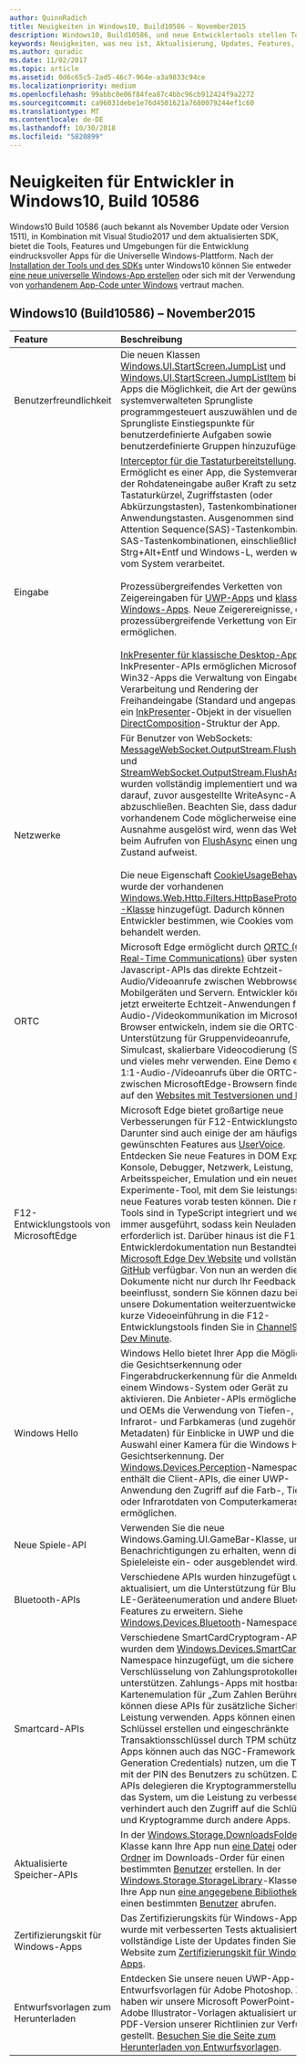 ```yaml
---
author: QuinnRadich
title: Neuigkeiten in Windows10, Build10586 – November2015
description: Windows10, Build10586, und neue Entwicklertools stellen Tools, Features und Umgebungen zur Verfügung, die durch die neue Universelle Windows-Plattform unterstützt werden.
keywords: Neuigkeiten, was neu ist, Aktualisierung, Updates, Features, neu, Windows 10 1511, November, 10586
ms.author: quradic
ms.date: 11/02/2017
ms.topic: article
ms.assetid: 0d6c65c5-2ad5-46c7-964e-a3a9833c94ce
ms.localizationpriority: medium
ms.openlocfilehash: 99abbc0e06f84fea87c4bbc96cb912424f9a2272
ms.sourcegitcommit: ca96031debe1e76d4501621a7680079244ef1c60
ms.translationtype: MT
ms.contentlocale: de-DE
ms.lasthandoff: 10/30/2018
ms.locfileid: "5820899"
---
```

# <a name="whats-new-in-windows-10-for-developers-build-10586"></a>Neuigkeiten für Entwickler in Windows10, Build 10586

Windows10 Build 10586 (auch bekannt als November Update oder Version 1511), in Kombination mit Visual Studio2017 und dem aktualisierten SDK, bietet die Tools, Features und Umgebungen für die Entwicklung eindrucksvoller Apps für die Universelle Windows-Plattform. Nach der [Installation der Tools und des SDKs](http://go.microsoft.com/fwlink/?LinkId=821431) unter Windows10 können Sie entweder [eine neue universelle Windows-App erstellen](../get-started/create-uwp-apps.md) oder sich mit der Verwendung von [vorhandenem App-Code unter Windows](../porting/index.md) vertraut machen.

## <a name="windows-10-build-10586---november-2015"></a>Windows10 (Build10586) – November2015

Feature | Beschreibung
 :---- | :----
 Benutzerfreundlichkeit | Die neuen Klassen [Windows.UI.StartScreen.JumpList](https://msdn.microsoft.com/library/windows/apps/windows.ui.startscreen.aspx) und [Windows.UI.StartScreen.JumpListItem](https://msdn.microsoft.com/library/windows/apps/windows.ui.startscreen.aspx) bieten Apps die Möglichkeit, die Art der gewünschten systemverwalteten Sprungliste programmgesteuert auszuwählen und der Sprungliste Einstiegspunkte für benutzerdefinierte Aufgaben sowie benutzerdefinierte Gruppen hinzuzufügen.
 Eingabe | [Interceptor für die Tastaturbereitstellung](https://msdn.microsoft.com/library/windows/apps/windows.ui.input.keyboarddeliveryinterceptor.aspx). Ermöglicht es einer App, die Systemverarbeitung der Rohdateneingabe außer Kraft zu setzen– z.B. Tastaturkürzel, Zugriffstasten (oder Abkürzungstasten), Tastenkombinationen und Anwendungstasten. Ausgenommen sind Secure Attention Sequence(SAS)-Tastenkombinationen. SAS-Tastenkombinationen, einschließlich Strg+Alt+Entf und Windows-L, werden weiterhin vom System verarbeitet. <br /><br />Prozessübergreifendes Verketten von Zeigereingaben für [UWP-Apps](https://msdn.microsoft.com/library/windows/apps/windows.ui.core.corewindow.aspx) und [klassische Windows-Apps](https://msdn.microsoft.com/library/windows/desktop/hh454903(v=vs.85).aspx). Neue Zeigerereignisse, die eine prozessübergreifende Verkettung von Eingaben ermöglichen. <br /><br />[InkPresenter für klassische Desktop-Apps](https://msdn.microsoft.com/library/windows/desktop/mt622165(v=vs.85).aspx). Die InkPresenter-APIs ermöglichen Microsoft Win32-Apps die Verwaltung von Eingabe, Verarbeitung und Rendering der Freihandeingabe (Standard und angepasst) über ein [InkPresenter](https://msdn.microsoft.com/library/windows/desktop/windows.ui.input.inking.inkpresenter.aspx)-Objekt in der visuellen [DirectComposition](https://msdn.microsoft.com/library/windows/desktop/hh437371(v=vs.85).aspx)-Struktur der App.
Netzwerke | Für Benutzer von WebSockets: [MessageWebSocket.OutputStream.FlushAsync](https://msdn.microsoft.com/library/windows/apps/windows.storage.streams.datawriter.flushasync.aspx) und [StreamWebSocket.OutputStream.FlushAsync](https://msdn.microsoft.com/library/windows/apps/windows.storage.streams.datawriter.flushasync.aspx) wurden vollständig implementiert und warten darauf, zuvor ausgestellte WriteAsync-Aufrufe abzuschließen. Beachten Sie, dass dadurch in vorhandenem Code möglicherweise eine Ausnahme ausgelöst wird, wenn das WebSocket beim Aufrufen von [FlushAsync](https://msdn.microsoft.com/library/windows/apps/windows.storage.streams.datawriter.flushasync.aspx) einen ungültigen Zustand aufweist. <br /><br />Die neue Eigenschaft [CookieUsageBehavior](https://msdn.microsoft.com/library/windows/apps/windows.web.http.filters.httpbaseprotocolfilter.aspx) wurde der vorhandenen [Windows.Web.Http.Filters.HttpBaseProtocolFilter -Klasse](https://msdn.microsoft.com/library/windows/apps/windows.web.http.filters.httpbaseprotocolfilter.aspx) hinzugefügt. Dadurch können Entwickler bestimmen, wie Cookies vom System behandelt werden.
ORTC | Microsoft Edge ermöglicht durch [ORTC (Object Real-Time Communications)](https://msdn.microsoft.com/library/mt433097(v=vs.85).aspx) über systemeigene Javascript-APIs das direkte Echtzeit-Audio/Videoanrufe zwischen Webbrowsern, Mobilgeräten und Servern. Entwickler können jetzt erweiterte Echtzeit-Anwendungen für die Audio-/Videokommunikation im Microsoft Edge-Browser entwickeln, indem sie die ORTC-API mit Unterstützung für Gruppenvideoanrufe, Simulcast, skalierbare Videocodierung (SVC) und vieles mehr verwenden. Eine Demo eines 1:1-Audio-/Videoanrufs über die ORTC-API zwischen MicrosoftEdge-Browsern finden Sie auf den [Websites mit Testversionen und Demos](https://developer.microsoft.com/microsoft-edge/testdrive/demos/ortcdemo/).
F12-Entwicklungstools von MicrosoftEdge | Microsoft Edge bietet großartige neue Verbesserungen für F12-Entwicklungstools. Darunter sind auch einige der am häufigsten gewünschten Features aus [UserVoice](https://wpdev.uservoice.com/forums/257854-microsoft-edge-developer). Entdecken Sie neue Features in DOM Explorer, Konsole, Debugger, Netzwerk, Leistung, Arbeitsspeicher, Emulation und ein neues Experimente-Tool, mit dem Sie leistungsstarke neue Features vorab testen können. Die neuen Tools sind in TypeScript integriert und werden immer ausgeführt, sodass kein Neuladen erforderlich ist. Darüber hinaus ist die F12-Tools Entwicklerdokumentation nun Bestandteil der [Microsoft Edge Dev Website](https://developer.microsoft.com/microsoft-edge/) und vollständig auf [GitHub](https://github.com/MicrosoftEdge/MicrosoftEdge-Documentation) verfügbar. Von nun an werden die Dokumente nicht nur durch Ihr Feedback beeinflusst, sondern Sie können dazu beitragen, unsere Dokumentation weiterzuentwickeln. Eine kurze Videoeinführung in die F12-Entwicklungstools finden Sie in [Channel9s One Dev Minute](https://channel9.msdn.com/Blogs/One-Dev-Minute/Microsoft-Edge-F12-tools).
Windows Hello | Windows Hello bietet Ihrer App die Möglichkeit, die Gesichtserkennung oder Fingerabdruckerkennung für die Anmeldung bei einem Windows-System oder Gerät zu aktivieren. Die Anbieter-APIs ermöglichen IHVs und OEMs die Verwendung von Tiefen-, Infrarot- und Farbkameras (und zugehörigen Metadaten) für Einblicke in UWP und die Auswahl einer Kamera für die Windows Hello-Gesichtserkennung. Der [Windows.Devices.Perception](https://msdn.microsoft.com/library/windows/apps/windows.devices.perception.aspx)-Namespace enthält die Client-APIs, die einer UWP-Anwendung den Zugriff auf die Farb-, Tiefe- oder Infrarotdaten von Computerkameras ermöglichen.
Neue Spiele-API | Verwenden Sie die neue Windows.Gaming.UI.GameBar-Klasse, um Benachrichtigungen zu erhalten, wenn die Spieleleiste ein- oder ausgeblendet wird.
Bluetooth-APIs | Verschiedene APIs wurden hinzugefügt und aktualisiert, um die Unterstützung für Bluetooth LE-Geräteenumeration und andere Bluetooth-Features zu erweitern. Siehe [Windows.Devices.Bluetooth](https://msdn.microsoft.com/library/windows/apps/windows.devices.bluetooth.aspx)-Namespace.
Smartcard-APIs | Verschiedene SmartCardCryptogram-APIs wurden dem [Windows.Devices.SmartCards](https://msdn.microsoft.com/library/windows/apps/windows.devices.smartcards.aspx)-Namespace hinzugefügt, um die sichere Verschlüsselung von Zahlungsprotokollen zu unterstützen. Zahlungs-Apps mit hostbasierter Kartenemulation für „Zum Zahlen Berühren“ können diese APIs für zusätzliche Sicherheit und Leistung verwenden. Apps können einen Schlüssel erstellen und eingeschränkte Transaktionsschlüssel durch TPM schützen. Apps können auch das NGC-Framework (Next Generation Credentials) nutzen, um die Tasten mit der PIN des Benutzers zu schützen. Diese APIs delegieren die Kryptogrammerstellung an das System, um die Leistung zu verbessern. Dies verhindert auch den Zugriff auf die Schlüssel und Kryptogramme durch andere Apps.
Aktualisierte Speicher-APIs | In der [Windows.Storage.DownloadsFolder](https://msdn.microsoft.com/library/windows/apps/windows.storage.downloadsfolder.aspx)-Klasse kann Ihre App nun [eine Datei](https://msdn.microsoft.com/library/windows/apps/windows.storage.downloadsfolder.createfileforuserasync.aspx) oder [einen Ordner](https://msdn.microsoft.com/library/windows/apps/windows.storage.downloadsfolder.createfolderforuserasync.aspx) im Downloads-Order für einen bestimmten [Benutzer](https://msdn.microsoft.com/library/windows/apps/windows.system.user.aspx) erstellen. In der [Windows.Storage.StorageLibrary](https://msdn.microsoft.com/library/windows/apps/windows.storage.storagelibrary.aspx)-Klasse kann Ihre App nun [eine angegebene Bibliothek](https://msdn.microsoft.com/library/windows/apps/windows.storage.storagelibrary.getlibraryforuserasync.aspx) für einen bestimmten [Benutzer](https://msdn.microsoft.com/library/windows/apps/windows.system.user.aspx) abrufen.
Zertifizierungskit für Windows-Apps | Das Zertifizierungskits für Windows-Apps wurde mit verbesserten Tests aktualisiert. Eine vollständige Liste der Updates finden Sie auf der Website zum [Zertifizierungskit für Windows-Apps](https://developer.microsoft.com/windows/develop/app-certification-kit).
Entwurfsvorlagen zum Herunterladen | Entdecken Sie unsere neuen UWP-App-Entwurfsvorlagen für Adobe Photoshop. Zudem haben wir unsere Microsoft PowerPoint- und Adobe Illustrator-Vorlagen aktualisiert und eine PDF-Version unserer Richtlinien zur Verfügung gestellt. [Besuchen Sie die Seite zum Herunterladen von Entwurfsvorlagen](https://developer.microsoft.com/windows/design/assets).